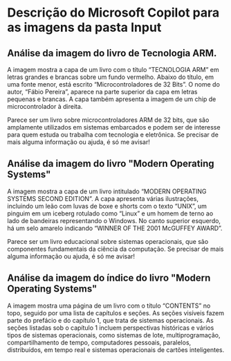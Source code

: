 # Descrição do Microsoft Copilot para as imagens da pasta Input

## Análise da imagem do livro de Tecnologia ARM.

A imagem mostra a capa de um livro com o título “TECNOLOGIA ARM” em letras grandes e brancas sobre um fundo vermelho. Abaixo do título, em uma fonte menor, está escrito “Microcontroladores de 32 Bits”. O nome do autor, “Fábio Pereira”, aparece na parte superior da capa em letras pequenas e brancas. A capa também apresenta a imagem de um chip de microcontrolador à direita.

Parece ser um livro sobre microcontroladores ARM de 32 bits, que são amplamente utilizados em sistemas embarcados e podem ser de interesse para quem estuda ou trabalha com tecnologia e eletrônica. Se precisar de mais alguma informação ou ajuda, é só me avisar!


## Análise da imagem do livro "Modern Operating Systems" 

A imagem mostra a capa de um livro intitulado “MODERN OPERATING SYSTEMS SECOND EDITION”. A capa apresenta várias ilustrações, incluindo um leão com luvas de boxe e shorts com o texto “UNIX”, um pinguim em um iceberg rotulado como “Linux” e um homem de terno ao lado de bandeiras representando o Windows. No canto superior esquerdo, há um selo amarelo indicando “WINNER OF THE 2001 McGUFFEY AWARD”.

Parece ser um livro educacional sobre sistemas operacionais, que são componentes fundamentais da ciência da computação. Se precisar de mais alguma informação ou ajuda, é só me avisar!


## Análise da imagem do índice do livro "Modern Operating Systems"

A imagem mostra uma página de um livro com o título “CONTENTS” no topo, seguido por uma lista de capítulos e seções. As seções visíveis fazem parte do prefácio e do capítulo 1, que trata de sistemas operacionais. As seções listadas sob o capítulo 1 incluem perspectivas históricas e vários tipos de sistemas operacionais, como sistemas de lote, multiprogramação, compartilhamento de tempo, computadores pessoais, paralelos, distribuídos, em tempo real e sistemas operacionais de cartões inteligentes.
